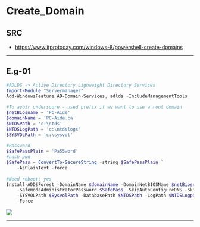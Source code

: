 # Create_Domain

## SRC
* https://www.itprotoday.com/windows-8/powershell-create-domains

---
 
## E.g-01
````powershell
#ADLDS -> Active Directory Lighweight Directory Services
Import-Module "Servermanager" 
Add-WindowsFeature AD-Domain-Services, adlds -IncludeManagementTools
 
#To avoir underscore - used prefix if we want to use a root domain
$netBiosname = 'PC-Aide'
$domainName = 'PC-Aide.ca'
$NTDSPath = 'c:\ntds'
$NTDSLogPath = 'c:\ntdslogs'
$SYSVOLPath = 'c:\sysvol'
 
#Password
$SafePassPlain = 'Pa55word'
#hash pwd
$SafePass = ConvertTo-SecureString -string $SafePassPlain `
    -AsPlainText -force
 
#Need reboot: yes
Install-ADDSForest -DomainName $domainName -DomainNetBIOSName $netBiosname `
    -SafemodeAdministratorPassword $SafePass -SkipAutoConfigureDNS -SkipPreChecks `
    -SYSVOLPath $SysvolPath -DatabasePath $NTDSPath -LogPath $NTDSLogpath `
    -Force
````
[<img src="https://i.imgur.com/VESirJV.png">](https://i.imgur.com/VESirJV.png)

---
